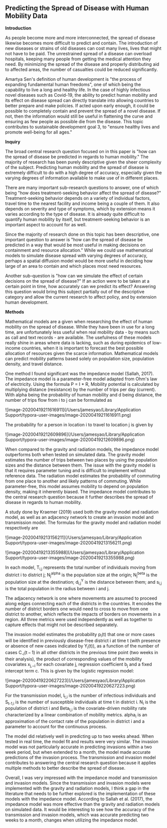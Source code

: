 ## Predicting the Spread of Disease with Human Mobility Data

**Introduction**

As people become more and more interconnected, the spread of disease likewise becomes more difficult to predict and contain. The introduction of new diseases or strains of old diseases can cost many lives, lives that might not have to be paid. The unrestrained spread of a disease can overload hospitals, keeping many people from getting the medical attention they need. By minimizing the spread of the disease and properly distributing aid to affected areas, the number of casualties could be reduced significantly.

Amartya Sen's definition of human development is "the process of expanding fundamental human freedoms", one of which being the capability to live a long and healthy life. In the case of highly infectious novel diseases such as Covid-19, the ability to predict human mobility and its effect on disease spread can directly translate into allowing countries to better prepare and make policies. If acted upon early enough, it could be possible to completely contain and prevent the spread of a novel disease. If not, then the information would still be useful in flattening the curve and ensuring as few people as possible die from the disease. This topic contributes to sustainable development goal 3, to "ensure healthy lives and promote well-being for all ages."

**Inquiry**

The broad central research question focused on in this paper is "how can the spread of disease be predicted in regards to human mobility." The majority of research has been purely descriptive given the sheer complexity of the subject. Predicting human mobility and the spread of disease is extremely difficult to do with a high degree of accuracy, especially given the varying degrees of information available to make use of in different places.

There are many important sub-research questions to answer, one of which being "how does treatment-seeking behavior affect the spread of disease?" Treatment-seeking behavior depends on a variety of individual factors, travel time to the nearest facility and income being a couple of them. It also depends on severity and type of symptoms, which by extension means it varies according to the type of disease. It is already quite difficult to quantify human mobility by itself, but treatment-seeking behavior is an important aspect to account for as well.

Since the majority of research done on this topic has been descriptive, one important question to answer is "how can the spread of disease be predicted in a way that would be most useful in making decisions on containment and resource allocation." While we could use mathematical models to simulate disease spread with varying degrees of accuracy, perhaps a spatial diffusion model would be more useful in deciding how large of an area to contain and which places most need resources.

Another sub-question is "how can we simulate the effect of certain decisions on the spread of disease?" If an action were to be taken at a certain point in time, how accurately can we predict its effect? Answering this question would bring this subject partially out of the descriptive category and allow the current research to affect policy, and by extension human development.

**Methods**

Mathematical models are a given when researching the effect of human mobility on the spread of disease. While they have been in use for a long time, are unfortunately less useful when real mobility data - by means such as call and text records - are available. The usefulness of these models really shine in areas where data is lacking, such as during epidemics of low-income countries, when it is important to forecast the best possible allocation of resources given the scarce information. Mathematical models can predict mobility patterns based solely on population size, population density, and travel distance. 

One method I found significant was the impedance model (Sallah, 2017). The impedance model is a parameter-free model adapted from Ohm's law of electricity. Using the formula P = I * R, Mobility potential is calculated by multiplying distance (resistance) by the number of trips per day (current). With alpha being the probability of human mobility and d being distance, the number of trips flow from i to j can be formulated as

![image-20200419211616911](/Users/jamesyao/Library/Application Support/typora-user-images/image-20200419211616911.png)

The probability for a person in location i to travel to location j is given by

![image-20200419212609896](/Users/jamesyao/Library/Application Support/typora-user-images/image-20200419212609896.png)

When compared to the gravity and radiation models, the impedance model outperforms both when tested on simulated data. The gravity model estimates the number of trips between two places by using the population sizes and the distance between them. The issue with the gravity model is that it requires parameter tuning and is difficult to implement without reference data. The radiation model estimates the probability of commuting from one place to another and likely patterns of commuting. While parameter-free, this model assumes mobility to depend on population density, making it inherently biased. The impedance model contributes to the central research question because it further describes the spread of disease in regards to human mobility.

A study done by Kraemer (2019) used both the gravity model and radiation model, as well as an adjacency network to create an invasion model and transmission model. The formulas for the gravity model and radiation model respectively are

![image-20200419213156211](/Users/jamesyao/Library/Application Support/typora-user-images/image-20200419213156211.png)

![image-20200419213355988](/Users/jamesyao/Library/Application Support/typora-user-images/image-20200419213355988.png)

In each model, T<sub>i,j</sub> represents the total number of individuals moving from district i to district j; N<sub>j</sub><sup>alpha</sup> is the population size at the origin; N<sub>j</sub><sup>beta</sup> is the population size at the destination; d<sub>i,j</sub><sup>Y</sup> is the distance between them; and s<sub>i,j</sub> is the total population in the radius between i and j.

The adjacency network is one where movements are assumed to proceed along edges connecting each of the districts in the countries. It encodes the number of district borders one would need to cross to move from one district to another, which reflects the impacts of borders on movements in a region. All three metrics were used independently as well as together to capture effects that might not be described separately.

The invasion model estimates the probability p<sub>i</sub>(t) that one or more cases will be identified in previously disease-free district i at time t (with presence or absence of new cases indicated by Y<sub>i</sub>(t)), as a function of the number of cases C<sub>-i</sub>(t − 1) in all other districts in the previous time point (two weeks in their analysis), the product of corresponding values of the mobility covariates x<sub>j,−i</sub> for each covariate j, regression coefficient b<sub>j</sub> and a fixed intercept term c. This is given by the logistic regression model:

![image-20200419220627223](/Users/jamesyao/Library/Application Support/typora-user-images/image-20200419220627223.png)

For the transmission model, I<sub>t,i</sub> is the number of infectious individuals and S<sub>t-1,i</sub> is the number of susceptible individuals at time t in district i. N<sub>i</sub> is the population of district i and Beta<sub>t,i</sub> is the covariate-driven mobility rate characterized by a linear combination of mobility metrics. alpha<sub>i</sub> is an approximation of the contact rate of the population in district i and a parameter to account for the continuous process.

The model did relatively well in predicting up to two weeks ahead. When tested in real time, the model fit and results were very similar. The invasion model was not particularly accurate in predicting invasions within a two week period, but when extended to a month, the model made accurate predictions of the invasion process. The transmission and invasion model contributes to answering the central research question because it applies multiple methods to better describe the spread of disease.

Overall, I was very impressed with the impedance model and transmission and invasion models. Since the transmission and invasion models were implemented with the gravity and radiation models, I think a gap in the literature that needs to be further explored is the implementation of these models with the impedance model. According to Sallah et al. (2017), the impedance model was more effective than the gravity and radiation models on simulated data. It would be interesting to see how the accuracy of the transmission and invasion models, which was accurate predicting two weeks to a month, changes when utilizing the impedance model.

